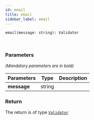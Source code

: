 ```yaml
---
id: email
title: email
sidebar_label: email
---
```


```tsx
email(message: string): Validator
```
<br/>



### Parameters

<font size="2"><i>(Mandatory parameters are in bold)</i></font>

| Parameters | Type | Description |
| --------- | ---- | ----------- |
| **message** | string |  |


### Return



The return is of type <code>[Validator](/framework-api/types/Validator.md)</code>